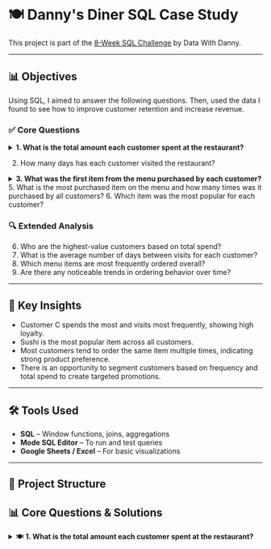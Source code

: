 # 🍽️ Danny's Diner SQL Case Study

This project is part of the [8-Week SQL Challenge](https://8weeksqlchallenge.com/) by Data With Danny.

---

## 📊 Objectives

Using SQL, I aimed to answer the following questions. Then, used the data I found to see how to improve customer retention and increase revenue.

### ✅ Core Questions
<details><summary><strong>1. What is the total amount each customer spent at the restaurant?</strong></summary>
  
  ```sql
  SELECT
    s.customer_id,
    SUM(m.price) AS total_spent
  FROM sales s
  JOIN menu m ON s.product_id = m.product_id
  GROUP BY s.customer_id;
  ```
## Insights
- In order to solve this question, we need to combine the tables by using **JOIN** so that the prices and menu items can line up.
- Then, we must find the **SUM** of the values in order to see what each customer spent.
- 
</details>

2. How many days has each customer visited the restaurant?
<details><summary><strong>3. What was the first item from the menu purchased by each customer?</strong></summary>

```sql
WITH CTE AS(
SELECT
	  customer_id,
    order_date,
    product_name,
RANK() OVER(PARTITION BY customer_id ORDER BY order_date ASC)
FROM sales
INNER JOIN menu on sales.product_id = menu.product_id)
SELECT *
FROM CTE
WHERE rank = 1
```
</details>
5. What is the most purchased item on the menu and how many times was it purchased by all customers?
6. Which item was the most popular for each customer?

### 🔍 Extended Analysis
6. Who are the highest-value customers based on total spend?
7. What is the average number of days between visits for each customer?
8. Which menu items are most frequently ordered overall?
9. Are there any noticeable trends in ordering behavior over time?

---

## 🧠 Key Insights

- Customer C spends the most and visits most frequently, showing high loyalty.
- Sushi is the most popular item across all customers.
- Most customers tend to order the same item multiple times, indicating strong product preference.
- There is an opportunity to segment customers based on frequency and total spend to create targeted promotions.

---

## 🛠️ Tools Used

- **SQL** – Window functions, joins, aggregations
- **Mode SQL Editor** – To run and test queries
- **Google Sheets / Excel** – For basic visualizations

---

## 📂 Project Structure


## 📊 Core Questions & Solutions

<details>
  <summary>🍽️ <strong>1. What is the total amount each customer spent at the restaurant?</strong></summary>

  <br>

  💡 *Business Goal:* Understand how much each customer contributes in revenue.

  ### 🔍 SQL Query:
  ```sql
  SELECT
    s.customer_id,
    SUM(m.price) AS total_spent
  FROM sales s
  JOIN menu m ON s.product_id = m.product_id
  GROUP BY s.customer_id;
```
## insight
- customer c is a big back

</details>
